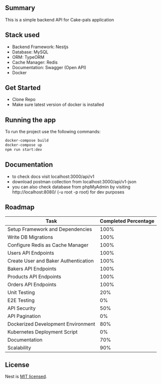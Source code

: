 ## Summary

This is a simple backend API for Cake-pals application

## Stack used

- Backend Framework: Nestjs
- Database: MySQL
- ORM: TypeORM
- Cache Manager: Redis
- Documentation: Swagger (Open API)
- Docker

## Get Started

- Clone Repo
- Make sure latest version of docker is installed

## Running the app

To run the project use the following commands:

```bash
docker-compose build
docker-compose up
npm run start:dev
```

## Documentation

- to check docs visit localhost:3000/api/v1
- download postman collection from localhost:3000/api/v1-json
- you can also check database from phpMyAdmin by visiting http://localhost:8080/ (-u root -p root) for dev purposes

## Roadmap

| Task                                 | Completed Percentage |
| ------------------------------------ | -------------------- |
| Setup Framework and Dependencies     | 100%                 |
| Write DB Migrations                  | 100%                 |
| Configure Redis as Cache Manager     | 100%                 |
| Users API Endpoints                  | 100%                 |
| Create User and Baker Authentication | 100%                 |
| Bakers API Endpoints                 | 100%                 |
| Products API Endpoints               | 100%                 |
| Orders API Endpoints                 | 100%                 |
| Unit Testing                         | 20%                  |
| E2E Testing                          | 0%                   |
| API Security                         | 50%                  |
| API Pagination                       | 0%                   |
| Dockerized Development Environment   | 80%                  |
| Kubernetes Deployment Script         | 0%                   |
| Documentation                        | 70%                  |
| Scalability                          | 90%                  |

## License

Nest is [MIT licensed](LICENSE).
